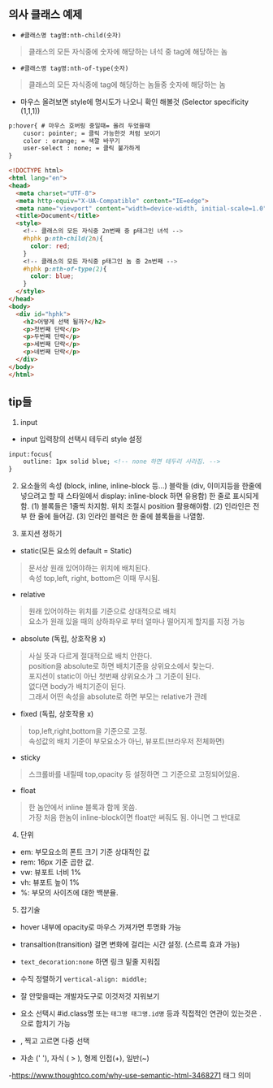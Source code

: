 ## 의사 클래스 예제
- `#클래스명 tag명:nth-child(숫자)`
> 클래스의 모든 자식중에 숫자에 해당하는 녀석 중 tag에 해당하는 놈 
- `#클래스명 tag명:nth-of-type(숫자)`
> 클래스의 모든 자식중에 tag에 해당하는 놈들중 숫자에 해당하는 놈
- 마우스 올려보면 style에 명시도가 나오니 확인 해볼것 (Selector specificity (1,1,1))

```html 
p:hover{ # 마우스 호버링 중일때= 올려 두었을때
    cusor: pointer; = 클릭 가능한것 처럼 보이기
    color : orange; = 색깔 바꾸기
    user-select : none; = 클릭 불가하게
}
```

```html
<!DOCTYPE html>
<html lang="en">
<head>
  <meta charset="UTF-8">
  <meta http-equiv="X-UA-Compatible" content="IE=edge">
  <meta name="viewport" content="width=device-width, initial-scale=1.0">
  <title>Document</title>
  <style>
    <!-- 클래스의 모든 자식중 2n번째 중 p태그인 녀석 -->
    #hphk p:nth-child(2n){ 
      color: red;
    }
    <!-- 클래스의 모든 자식중 p태그인 놈 중 2n번째 -->
    #hphk p:nth-of-type(2){
      color: blue;
    }
  </style>
</head>
<body>
  <div id="hphk">
    <h2>어떻게 선택 될까?</h2>
    <p>첫번째 단락</p>
    <p>두번째 단락</p>
    <p>세번째 단락</p>
    <p>네번째 단락</p>
  </div>
</body>
</html>
```


## tip들

1. input
- input 입력창의 선택시 테두리 style 설정
``` html
input:focus{
    outline: 1px solid blue; <!-- none 하면 테두리 사라짐. -->
}
```

2. 요소들의 속성 (block, inline, inline-block 등...)
블락들 (div, 이미지등을 한줄에 넣으려고 할 때
스타일에서 display: inline-block 하면 유용함)
한 줄로 표시되게함.
(1) 블록들은 1줄씩 차지함. 위치 조절시 position 활용해야함.
(2) 인라인은 전부 한 줄에 들어감.
(3) 인라인 블럭은 한 줄에 블록들을 나열함.

3. 포지션 정하기
- static(모든 요소의 default = Static)
> 문서상 원래 있어야하는 위치에 배치된다.<br>
> 속성 top,left, right, bottom은 이때 무시됨.

- relative
> 원래 있어야하는 위치를 기준으로 상대적으로 배치<br>
> 요소가 원래 있을 때의 상하좌우로 부터 얼마나 떨어지게 할지를 지정 가능

- absolute (독립, 상호작용 x)
> 사실 뜻과 다르게 절대적으로 배치 안한다.<br>
> position을 absolute로 하면 배치기준을 상위요소에서 찾는다.<br>
> 포지션이 static이 아닌 첫번째 상위요소가 그 기준이 된다.<br>
> 없다면 body가 배치기준이 된다.<br>
> 그래서 어떤 속성을 absolute로 하면 부모는 relative가 관례

- fixed (독립, 상호작용 x)
> top,left,right,bottom을 기준으로 고정.<br>
> 속성값의 배치 기준이 부모요소가 아닌, 뷰포트(브라우저 전체화면)

- sticky
> 스크롤바를 내릴때 top,opacity 등 설정하면 그 기준으로 고정되어있음.

- float
> 한 놈안에서 inline 블록과 함께 못씀.<br>
> 가장 처음 한놈이 inline-block이면 float만 써줘도 됨. 아니면 그 반대로

4. 단위
- em: 부모요소의 폰트 크기 기준 상대적인 값
- rem: 16px 기준 곱한 값.
- vw: 뷰포트 너비 1%
- vh: 뷰포트 높이 1%
- %: 부모의 사이즈에 대한 백분율.

5. 잡기술
- hover 내부에 opacity로 마우스 가져가면 투명화 가능
- transaltion(transition) 걸면 변화에 걸리는 시간 설정. (스르륵 효과 가능)
- `text_decoration:none` 하면 링크 밑줄 지워짐
- 수직 정렬하기 `vertical-align: middle;`
- 잘 안맞을때는 개발자도구로 이것저것 지워보기

- 요소 선택시 #id.class명 또는 `태그명 태그명.id명` 등과 직접적인 연관이 있는것은 .으로 합치기 가능
- , 찍고 고르면 다중 선택
- 자손 (' '), 자식 ( > ), 형제 인접(+), 일반(~)

-https://www.thoughtco.com/why-use-semantic-html-3468271 태그 의미